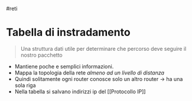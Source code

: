#reti 
# Tabella di instradamento
> Una struttura dati utile per determinare che percorso deve seguire il nostro pacchetto 

- Mantiene poche e semplici informazioni.
- Mappa la topologia della rete *almeno ad un livello di distanza*
- Quindi solitamente ogni router conosce solo un altro router -> ha una sola riga
- Nella tabella si salvano indirizzi ip del [[Protocollo IP]]